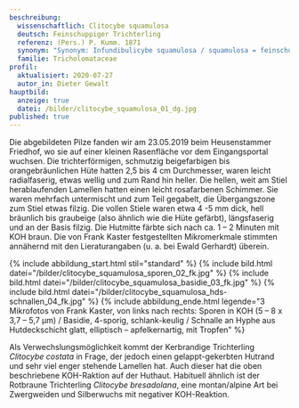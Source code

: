 ```yaml
---
beschreibung:
  wissenschaftlich: Clitocybe squamulosa
  deutsch: Feinschuppiger Trichterling
  referenz: (Pers.) P. Kumm. 1871
  synonym: "Synonym: Infundibulicybe squamulosa / squamulosa = feinschuppig"
  familie: Tricholomataceae
profil:
  aktualisiert: 2020-07-27
  autor_in: Dieter Gewalt
hauptbild:
  anzeige: true
  datei: /bilder/clitocybe_squamulosa_01_dg.jpg
published: true
---
```

Die abgebildeten Pilze fanden wir am 23.05.2019 beim Heusenstammer Friedhof, wo sie auf einer kleinen Rasenfläche vor dem Eingangsportal wuchsen. Die trichterförmigen, schmutzig beigefarbigen bis orangebräunlichen Hüte hatten 2,5 bis 4 cm Durchmesser, waren leicht radialfaserig, etwas wellig und zum Rand hin heller. Die hellen, weit am Stiel herablaufenden Lamellen hatten einen leicht rosafarbenen Schimmer. Sie waren mehrfach untermischt und zum Teil gegabelt, die Übergangszone zum Stiel etwas filzig. Die vollen Stiele waren etwa 4 -5 mm dick, hell bräunlich bis graubeige (also ähnlich wie die Hüte gefärbt), längsfaserig und an der Basis filzig. Die Hutmitte färbte sich nach ca. 1 – 2 Minuten mit KOH braun. Die von Frank Kaster festgestellten Mikromerkmale stimmten annähernd mit den Lieraturangaben (u. a. bei Ewald Gerhardt) überein.

{% include abbildung_start.html stil="standard" %}
{% include bild.html datei="/bilder/clitocybe_squamulosa_sporen_02_fk.jpg" %}
{% include bild.html datei="/bilder/clitocybe_squamulosa_basidie_03_fk.jpg" %}
{% include bild.html datei="/bilder/clitocybe_squamulosa_hds-schnallen_04_fk.jpg" %}
{% include abbildung_ende.html legende="3 Mikrofotos von Frank Kaster, von links nach rechts: Sporen in KOH (5 – 8 x 3,7 – 5,7 µm) / Basidie, 4-sporig, schlank-keulig / Schnalle an Hyphe aus Hutdeckschicht glatt, elliptisch – apfelkernartig, mit Tropfen" %}

Als Verwechslungsmöglichkeit kommt der Kerbrandige Trichterling *Clitocybe costata* in Frage, der jedoch einen gelappt-gekerbten Hutrand und sehr viel enger stehende Lamellen hat. Auch dieser hat die oben beschriebene KOH-Raktion auf der Huthaut. Habituell ähnlich ist der Rotbraune Trichterling *Clitocybe bresadolana*, eine montan/alpine Art bei Zwergweiden und Silberwuchs mit negativer KOH-Reaktion.